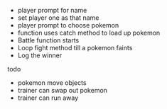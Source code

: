 -   player prompt for name
-   set player one as that name
-   player prompt to choose pokemon
-   function uses catch method to load up pokemon
-   Battle function starts
-   Loop fight method till a pokemon faints
-   Log the winner

todo

-   pokemon move objects
-   trainer can swap out pokemon
-   trainer can run away
